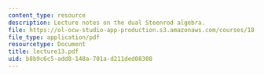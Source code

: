 ```yaml
---
content_type: resource
description: Lecture notes on the dual Steenrod algebra.
file: https://ol-ocw-studio-app-production.s3.amazonaws.com/courses/18-917-topics-in-algebraic-topology-the-sullivan-conjecture-fall-2007/b8b9c6c5add8148a701ad211ded08308_lecture13.pdf
file_type: application/pdf
resourcetype: Document
title: lecture13.pdf
uid: b8b9c6c5-add8-148a-701a-d211ded08308
---
```

